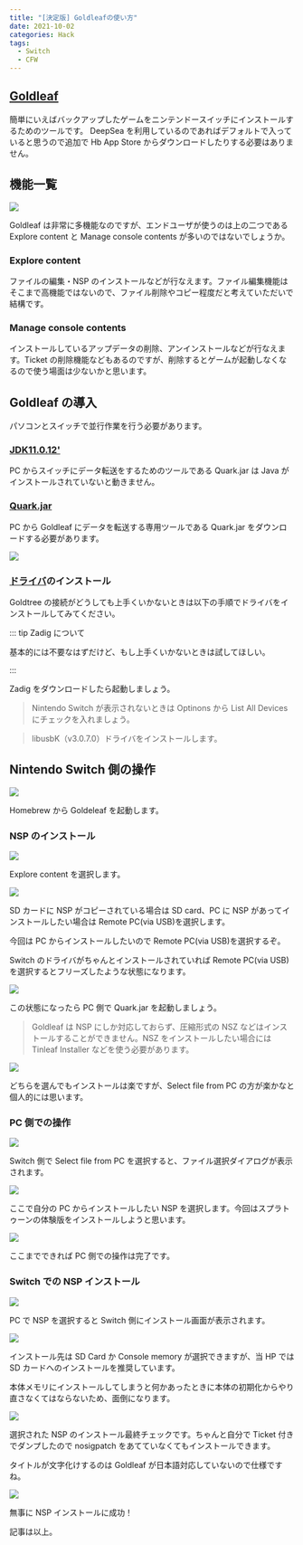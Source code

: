 ```yaml
---
title: "[決定版] Goldleafの使い方"
date: 2021-10-02
categories: Hack
tags:
  - Switch
  - CFW
---
```


## [Goldleaf](https://github.com/XorTroll/Goldleaf/releases)

簡単にいえばバックアップしたゲームをニンテンドースイッチにインストールするためのツールです。 DeepSea を利用しているのであればデフォルトで入っていると思うので追加で Hb App Store からダウンロードしたりする必要はありません。

<Amazon />

## 機能一覧

![](https://pbs.twimg.com/media/EZ3naBOXYAEnet6?format=jpg&name=large)

Goldleaf は非常に多機能なのですが、エンドユーザが使うのは上の二つである Explore content と Manage console contents が多いのではないでしょうか。

### Explore content

ファイルの編集・NSP のインストールなどが行なえます。ファイル編集機能はそこまで高機能ではないので、ファイル削除やコピー程度だと考えていただいで結構です。

### Manage console contents

インストールしているアップデータの削除、アンインストールなどが行なえます。Ticket の削除機能などもあるのですが、削除するとゲームが起動しなくなるので使う場面は少ないかと思います。

## Goldleaf の導入

パソコンとスイッチで並行作業を行う必要があります。

### [JDK11.0.12'](https://download.oracle.com/otn/java/jdk/11.0.12+8/f411702ca7704a54a79ead0c2e0942a3/jdk-11.0.12_windows-x64_bin.exe)

PC からスイッチにデータ転送をするためのツールである Quark.jar は Java がインストールされていないと動きません。

### [Quark.jar](https://github.com/XorTroll/Goldleaf/releases)

PC から Goldleaf にデータを転送する専用ツールである Quark.jar をダウンロードする必要があります。

![](https://pbs.twimg.com/media/EZ3R8_VWkAAXEcV?format=jpg&name=large)

### [ドライバ](https://zadig.akeo.ie/)のインストール

Goldtree の接続がどうしても上手くいかないときは以下の手順でドライバをインストールしてみてください。

::: tip Zadig について

基本的には不要なはずだけど、もし上手くいかないときは試してほしい。

:::

Zadig をダウンロードしたら起動しましょう。

> Nintendo Switch が表示されないときは Optinons から List All Devices にチェックを入れましょう。

> libusbK（v3.0.7.0）ドライバをインストールします。

## Nintendo Switch 側の操作

![](https://pbs.twimg.com/media/EZ3TNHLWoAYbyLH?format=jpg&name=large)

Homebrew から Goldeleaf を起動します。

### NSP のインストール

![](https://pbs.twimg.com/media/EZ3TQBqWAAAQKzG?format=jpg&name=large)

Explore content を選択します。

![](https://pbs.twimg.com/media/EZ3TQmBXkAUUoo9?format=jpg&name=large)

SD カードに NSP がコピーされている場合は SD card、PC に NSP があってインストールしたい場合は Remote PC(via USB)を選択します。

今回は PC からインストールしたいので Remote PC(via USB)を選択するぞ。

Switch のドライバがちゃんとインストールされていれば Remote PC(via USB)を選択するとフリーズしたような状態になります。

![](https://pbs.twimg.com/media/EZ3kkMqX0AA9L_l?format=jpg&name=large)

この状態になったら PC 側で Quark.jar を起動しましょう。

> Goldleaf は NSP にしか対応しておらず、圧縮形式の NSZ などはインストールすることができません。NSZ をインストールしたい場合には Tinleaf Installer などを使う必要があります。

![](https://pbs.twimg.com/media/EZ3kke4X0AIim8v?format=jpg&name=large)

どちらを選んでもインストールは楽ですが、Select file from PC の方が楽かなと個人的には思います。

### PC 側での操作

![](https://pbs.twimg.com/media/EZ3VUHhWkAAYaP1?format=jpg&name=large)

Switch 側で Select file from PC を選択すると、ファイル選択ダイアログが表示されます。

![](https://pbs.twimg.com/media/EZ3Va9QWsAAMbFJ?format=jpg&name=large)

ここで自分の PC からインストールしたい NSP を選択します。今回はスプラトゥーンの体験版をインストールしようと思います。

![](https://pbs.twimg.com/media/EZ3hWu5X0AAPky8?format=png&name=large)

ここまでできれば PC 側での操作は完了です。

### Switch での NSP インストール

![](https://pbs.twimg.com/media/EZ3knEuXQAIc_Ik?format=jpg&name=large)

PC で NSP を選択すると Switch 側にインストール画面が表示されます。

![](https://pbs.twimg.com/media/EZ3knlAX0Ak-wze?format=jpg&name=large)

インストール先は SD Card か Console memory が選択できますが、当 HP では SD カードへのインストールを推奨しています。

本体メモリにインストールしてしまうと何かあったときに本体の初期化からやり直さなくてはならないため、面倒になります。

![](https://pbs.twimg.com/media/EZ3koqXXkAAtYBL?format=jpg&name=large)

選択された NSP のインストール最終チェックです。ちゃんと自分で Ticket 付きでダンプしたので nosigpatch をあてていなくてもインストールできます。

タイトルが文字化けするのは Goldleaf が日本語対応していないので仕様ですね。

![](https://pbs.twimg.com/media/EZ3m2huX0AAg5pc?format=jpg&name=large)

無事に NSP インストールに成功！

記事は以上。

<Amazon />
